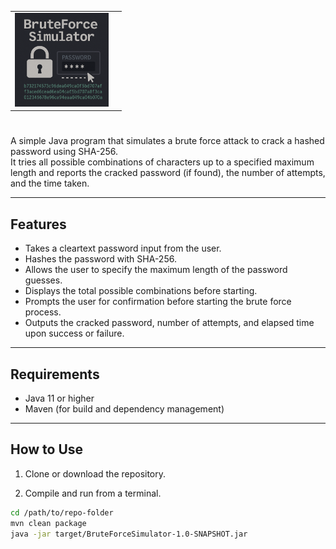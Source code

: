 <div align="center">

<table>
  <tr>
    <td>
      <img src="BruteForceSimulator.png" alt="Brute Force Attack Simulator" height="150" />
    </td>
    <td style="vertical-align: middle;">
      <h2 style="font-size: 0em; margin: 0;">Brute Force Attack Simulator</h2>
    </td>
  </tr>
</table>

</div>

# 

A simple Java program that simulates a brute force attack to crack a hashed password using SHA-256.  
It tries all possible combinations of characters up to a specified maximum length and reports the cracked password (if found), the number of attempts, and the time taken.

---

## Features

- Takes a cleartext password input from the user.
- Hashes the password with SHA-256.
- Allows the user to specify the maximum length of the password guesses.
- Displays the total possible combinations before starting.
- Prompts the user for confirmation before starting the brute force process.
- Outputs the cracked password, number of attempts, and elapsed time upon success or failure.

---

## Requirements

- Java 11 or higher
- Maven (for build and dependency management)

---

## How to Use

1. Clone or download the repository.

2. Compile and run from a terminal.

```bash
cd /path/to/repo-folder
mvn clean package
java -jar target/BruteForceSimulator-1.0-SNAPSHOT.jar
